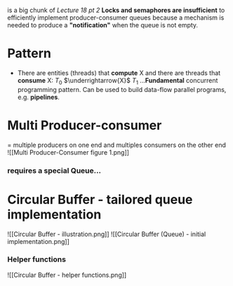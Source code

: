 is a big chunk of *Lecture 18 pt 2*
**Locks and semaphores are insufficient** to efficiently implement producer-consumer queues because a mechanism is needed to produce a **"notification"** when the queue is not empty.
# Pattern
- There are entities (threads) that **compute** X and there are threads that **consume** X:
$T_0$  $\underrightarrow{X}$  $T_1$
...**Fundamental** concurrent programming pattern. Can be used to build data-flow parallel programs, e.g. **pipelines**.

# Multi Producer-consumer
= multiple producers on one end and multiples consumers on the other end
![[Multi Producer-Consumer figure 1.png]]
### requires a special Queue...
# Circular Buffer - tailored queue implementation
![[Circular Buffer - illustration.png]]
![[Circular Buffer (Queue) - initial implementation.png]]
### Helper functions
![[Circular Buffer - helper functions.png]]


